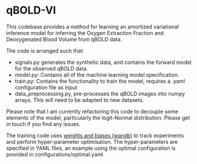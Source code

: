 # qBOLD-VI
This codebase provides a method for learning an amortized variational inference model for inferring the Oxygen Extraction Fraction and Deoxygenated Blood Volume from qBOLD data.

The code is arranged such that:
* signals.py generates the synthetic data, and contains the forward model for the observed qBOLD data.
* model.py: Contains all of the machine learning model specification. 
* train.py: Contains the functionality to train the model, requires a .yaml configuration file as input 
* data_preprocessing.py, pre-processes the qBOLD images into numpy arrays. This will need to be adapted to new datasets.

Please note that I am currently refactoring this code to decouple some elements of the model, particularly the logit-Normal distribution. Please get in touch if you find any issues.

The training code uses [weights and biases (wandb)](wandb.ai) to track experiments and 
perform hyper-parameter optimisation.
The hyper-parameters are specified in YAML files, an example using the optimal configuration is provided in 
configurations/optimal.yaml